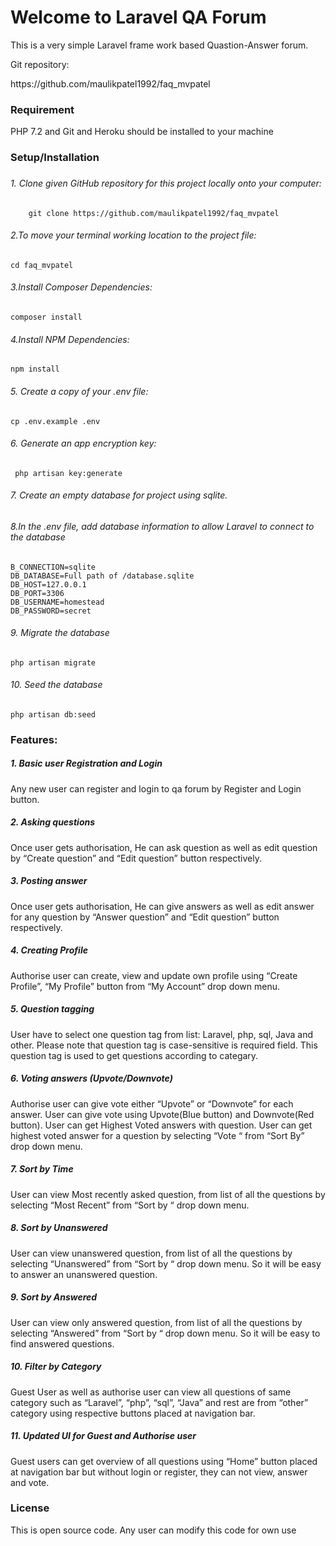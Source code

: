 <h1>Welcome to Laravel QA Forum</h1>

This is a very simple Laravel frame work based Quastion-Answer forum.
<p>Git repository:</p>
https://github.com/maulikpatel1992/faq_mvpatel

 
<h3>Requirement</h3>
 PHP 7.2 and
	           Git and Heroku should be installed to your machine

<h3>Setup/Installation<h3>

<h6>1. Clone given GitHub repository for this project locally
onto your computer:</h6>

        git clone https://github.com/maulikpatel1992/faq_mvpatel
<h6>2.To move your terminal working location to the project file:</h6>

    cd faq_mvpatel
<h6>3.Install Composer Dependencies:</h6>
    
    composer install
<h6>4.Install NPM Dependencies:</h6> 
     
    npm install
<h6>5. Create a copy of your .env file:</h6>

    cp .env.example .env
<h6>6. Generate an app encryption key:</h6>

     php artisan key:generate
<h6>7. Create an empty database for project using sqlite.</h6> 

<h6>8.In the .env file, add database information to allow Laravel to connect to the database</h6>

    B_CONNECTION=sqlite
    DB_DATABASE=Full path of /database.sqlite
    DB_HOST=127.0.0.1
    DB_PORT=3306
    DB_USERNAME=homestead
    DB_PASSWORD=secret

<h6>9. Migrate the database</h6>
    
    php artisan migrate
<h6>10. Seed the database</h6>
       
    php artisan db:seed

<h3>Features:</h3>

<h5>1. Basic user Registration and Login</h5>
Any new user can register and  login to qa forum by Register and Login button. 

<h5>2. Asking questions</h5>
Once user gets authorisation, He can ask question as well as edit question by “Create  question” and “Edit question” button respectively.
<h5>3. Posting answer</h5>
Once user gets authorisation, He can give answers as well as edit answer for any  question by “Answer question” and “Edit question” button respectively.
<h5>4. Creating Profile</h5>
Authorise user can create, view and update own profile using “Create Profile”, “My Profile” button from “My Account” drop down menu.
<h5>5. Question tagging</h5>
User have to select one question tag from list: Laravel, php, sql, Java and other. Please note that question tag is case-sensitive is required field. This question tag is used to get questions according to categary. 
<h5>6. Voting answers (Upvote/Downvote)</h5>
Authorise user can give vote either “Upvote” or “Downvote” for each answer. User can give vote using Upvote(Blue button) and Downvote(Red button). 
User can get Highest Voted answers with question.
User can get highest voted answer for a question by selecting “Vote “  from “Sort By” drop down menu.
<h5>7. Sort by Time</h5>
User can view Most recently asked question, from list of all the questions by selecting “Most Recent” from “Sort by “ drop down menu.
<h5>8. Sort by Unanswered</h5>
User can view unanswered question, from list of all the questions by selecting “Unanswered” from “Sort by “ drop down menu. So it will be easy to answer an unanswered question.
<h5>9. Sort by Answered</h5>
User can view only answered question, from list of all the questions by selecting “Answered” from “Sort by “ drop down menu. So it will be easy to find answered questions.
<h5>10. Filter by Category</h5>
Guest User as well as authorise user can view  all questions of same category such as “Laravel”, “php”, “sql”, “Java” and rest are from  “other” category using respective buttons placed at navigation bar. 
<h5>11. Updated UI for Guest and Authorise user</h5>
Guest users can get overview of all questions using “Home” button placed at navigation bar but without login or register, they can not view, answer  and vote.

<h3>License</h3>
This is open source code. Any user can modify this code for own use
